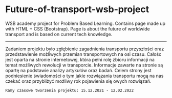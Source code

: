 # Future-of-transport-wsb-project
WSB academy project for Problem Based Learning.
Contains page made up with HTML + CSS (Bootstrap).
Page is about the future of worldwide transport and is based on current tech knowledge.
_______________________________________________________________________________________
Zadaniem projektu było zgłębienie zagadnienia transportu przyszłości oraz przedstawienie możliwych przemian transportowych na osi czasu. Całośc jest oparta na stronie internetowej, która pełni rolę zbioru informacji na temat możliwych rewolucji w transporcie. Informacje zawarte na stronie są opartę na podstawie analizy artykułów oraz badań. Celem strony jest podniesienie świadomości o tym jakie rozwiązania transportu mogą na nas czekać oraz przybliżyć możliwy rok pojawienia się owych rozwiązań.
```
Ramy czasowe tworzenia projektu: 15.12.2021 - 12.02.2022
